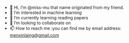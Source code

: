 - 👋 Hi, I’m @miss-mu that name originated from my friend.
- 👀 I’m interested in machine learning 
- 🌱 I’m currently learning reading papers 
- 💞️ I’m looking to collaborate on 
- 📫 How to reach me :you can find me by email address: menxinlaing@gmail.com

<!---
miss-mu/miss-mu is a ✨ special ✨ repository because its `README.md` (this file) appears on your GitHub profile.
You can click the Preview link to take a look at your changes.
--->
